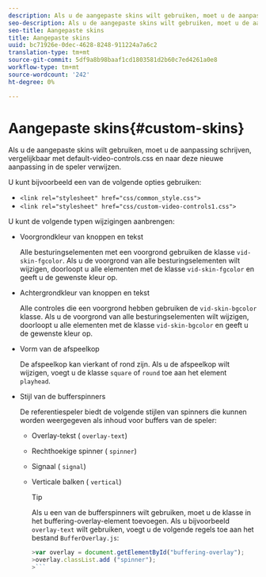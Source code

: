 ```yaml
---
description: Als u de aangepaste skins wilt gebruiken, moet u de aanpassing schrijven, vergelijkbaar met default-video-controls.css en naar deze nieuwe aanpassing in de speler verwijzen.
seo-description: Als u de aangepaste skins wilt gebruiken, moet u de aanpassing schrijven, vergelijkbaar met default-video-controls.css en naar deze nieuwe aanpassing in de speler verwijzen.
seo-title: Aangepaste skins
title: Aangepaste skins
uuid: bc71926e-0dec-4628-8248-911224a7a6c2
translation-type: tm+mt
source-git-commit: 5df9a8b98baaf1cd1803581d2b60c7ed4261a0e8
workflow-type: tm+mt
source-wordcount: '242'
ht-degree: 0%

---
```



# Aangepaste skins{#custom-skins}

Als u de aangepaste skins wilt gebruiken, moet u de aanpassing schrijven, vergelijkbaar met default-video-controls.css en naar deze nieuwe aanpassing in de speler verwijzen.

U kunt bijvoorbeeld een van de volgende opties gebruiken:

* `<link rel="stylesheet" href="css/common_style.css">`
* `<link rel="stylesheet" href="css/custom-video-controls1.css">`

U kunt de volgende typen wijzigingen aanbrengen:

* Voorgrondkleur van knoppen en tekst

   Alle besturingselementen met een voorgrond gebruiken de klasse `vid-skin-fgcolor`. Als u de voorgrond van alle besturingselementen wilt wijzigen, doorloopt u alle elementen met de klasse `vid-skin-fgcolor` en geeft u de gewenste kleur op.
* Achtergrondkleur van knoppen en tekst

   Alle controles die een voorgrond hebben gebruiken de `vid-skin-bgcolor` klasse. Als u de voorgrond van alle besturingselementen wilt wijzigen, doorloopt u alle elementen met de klasse `vid-skin-bgcolor` en geeft u de gewenste kleur op.
* Vorm van de afspeelkop

   De afspeelkop kan vierkant of rond zijn. Als u de afspeelkop wilt wijzigen, voegt u de klasse `square` of `round` toe aan het element `playhead`.
* Stijl van de bufferspinners

   De referentiespeler biedt de volgende stijlen van spinners die kunnen worden weergegeven als inhoud voor buffers van de speler:

   * Overlay-tekst ( `overlay-text`)
   * Rechthoekige spinner ( `spinner`)
   * Signaal ( `signal`)
   * Verticale balken ( `vertical`)

      >[!TIP]
      >
      >Als u een van de bufferspinners wilt gebruiken, moet u de klasse in het buffering-overlay-element toevoegen. Als u bijvoorbeeld `overlay-text` wilt gebruiken, voegt u de volgende regels toe aan het bestand `BufferOverlay.js`:
      >
      >
      ```js
      >var overlay = document.getElementById("buffering-overlay"); 
      >overlay.classList.add ("spinner");
      >```

